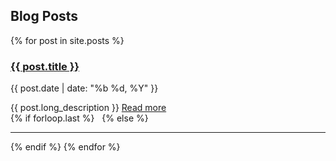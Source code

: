 ## Blog Posts

{% for post in site.posts %}
  <article class="{% if forloop.first %}first{% elsif forloop.last %}last{% else %}middle{% endif %}">
		<div class="article-head">
			<h3 class="title"><a href="{{ post.url }}" class="js-pjax">{{ post.title }}</a></h3>
			<p class="date">{{ post.date | date: "%b %d, %Y" }}</p>
		</div><!--/.article-head-->
		<div class="article-content">
		{{ post.long_description }}
		<a href="{{ post.url }}" class="full-post-link js-pjax">Read more</a>	
		</div><!--/.article-content-->
	</article>
	{% if forloop.last %} &nbsp; {% else %} <hr> {% endif %}
{% endfor %}